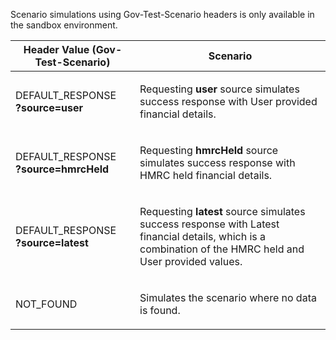 <p>Scenario simulations using Gov-Test-Scenario headers is only available in the sandbox environment.</p>
<table>
    <thead>
        <tr>
            <th>Header Value (Gov-Test-Scenario)</th>
            <th>Scenario</th>
        </tr>
    </thead>
    <tbody>
        <tr>
            <td><p>DEFAULT_RESPONSE<br><strong>?source=user</strong></p></td>
            <td><p>Requesting <strong>user</strong> source simulates success response with User provided financial details.</p></td>
        </tr>
        <tr>
            <td><p>DEFAULT_RESPONSE<br><strong>?source=hmrcHeld</strong></p></td>
            <td><p>Requesting <strong>hmrcHeld</strong> source simulates success response with HMRC held financial details.</p></td>
        </tr>
        <tr>
            <td><p>DEFAULT_RESPONSE<br><strong>?source=latest</strong></p></td>
            <td><p>Requesting <strong>latest</strong> source simulates success response with Latest financial details, which is a combination of the HMRC held and User provided values.</p></td>
        </tr>
        <tr>
            <td><p>NOT_FOUND</p></td>
            <td><p>Simulates the scenario where no data is found.</p></td>
        </tr>
    </tbody>
</table>